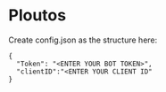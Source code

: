 # Ploutos

Create config.json as the structure here:
```
{
  "Token": "<ENTER YOUR BOT TOKEN>",
  "clientID":"<ENTER YOUR CLIENT ID"
}
```